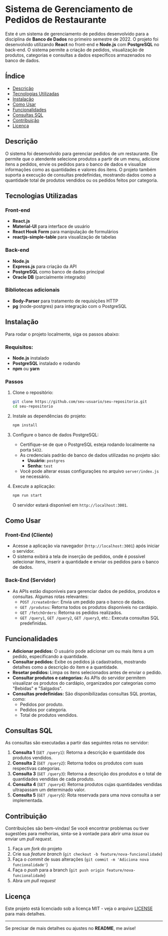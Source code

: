 # Sistema de Gerenciamento de Pedidos de Restaurante

Este é um sistema de gerenciamento de pedidos desenvolvido para a disciplina de **Banco de Dados** no primeiro semestre de 2022. O projeto foi desenvolvido utilizando **React** no front-end e **Node.js** com **PostgreSQL** no back-end. O sistema permite a criação de pedidos, visualização de produtos, categorias e consultas a dados específicos armazenados no banco de dados.

## Índice

- [Descrição](#descrição)
- [Tecnologias Utilizadas](#tecnologias-utilizadas)
- [Instalação](#instalação)
- [Como Usar](#como-usar)
- [Funcionalidades](#funcionalidades)
- [Consultas SQL](#consultas-sql)
- [Contribuição](#contribuição)
- [Licença](#licença)

## Descrição

O sistema foi desenvolvido para gerenciar pedidos de um restaurante. Ele permite que o atendente selecione produtos a partir de um menu, adicione itens a pedidos, envie os pedidos para o banco de dados e visualize informações como as quantidades e valores dos itens. O projeto também suporta a execução de consultas predefinidas, mostrando dados como a quantidade total de produtos vendidos ou os pedidos feitos por categoria.

## Tecnologias Utilizadas

### Front-end
- **React.js**
- **Material-UI** para interface de usuário
- **React Hook Form** para manipulação de formulários
- **reactjs-simple-table** para visualização de tabelas

### Back-end
- **Node.js**
- **Express.js** para criação da API
- **PostgreSQL** como banco de dados principal
- **Oracle DB** (parcialmente integrado)

### Bibliotecas adicionais
- **Body-Parser** para tratamento de requisições HTTP
- **pg** (node-postgres) para integração com o PostgreSQL

## Instalação

Para rodar o projeto localmente, siga os passos abaixo:

### Requisitos:
- **Node.js** instalado
- **PostgreSQL** instalado e rodando
- **npm** ou **yarn**

### Passos

1. Clone o repositório:

   ```bash
   git clone https://github.com/seu-usuario/seu-repositorio.git
   cd seu-repositorio
   ```

2. Instale as dependências do projeto:

   ```bash
   npm install
   ```

3. Configure o banco de dados PostgreSQL:

   - Certifique-se de que o PostgreSQL esteja rodando localmente na porta `5432`.
   - As credenciais padrão de banco de dados utilizadas no projeto são:
     - **Usuário:** `postgres`
     - **Senha:** `test`
   - Você pode alterar essas configurações no arquivo `server/index.js` se necessário.

4. Execute a aplicação:

   ```bash
   npm run start
   ```

   O servidor estará disponível em `http://localhost:3001`.

## Como Usar

### Front-End (Cliente)
- Acesse a aplicação via navegador (`http://localhost:3001`) após iniciar o servidor.
- O sistema exibirá a tela de inserção de pedidos, onde é possível selecionar itens, inserir a quantidade e enviar os pedidos para o banco de dados.

### Back-End (Servidor)
- As APIs estão disponíveis para gerenciar dados de pedidos, produtos e consultas. Algumas rotas relevantes:
  - `POST /createOrder`: Envia um pedido para o banco de dados.
  - `GET /produtos`: Retorna todos os produtos disponíveis no cardápio.
  - `GET /fetchOrders`: Retorna os pedidos realizados.
  - `GET /query1`, `GET /query2`, `GET /query3`, etc.: Executa consultas SQL predefinidas.

## Funcionalidades

- **Adicionar pedidos:** O usuário pode adicionar um ou mais itens a um pedido, especificando a quantidade.
- **Consultar pedidos:** Exibe os pedidos já cadastrados, mostrando detalhes como a descrição do item e a quantidade.
- **Resetar pedidos:** Limpa os itens selecionados antes de enviar o pedido.
- **Consultar produtos e categorias:** As APIs do servidor permitem visualizar os produtos do cardápio, organizados por categorias como "Bebidas" e "Salgados".
- **Consultas predefinidas:** São disponibilizadas consultas SQL prontas, como:
  - Pedidos por produto.
  - Pedidos por categoria.
  - Total de produtos vendidos.

## Consultas SQL

As consultas são executadas a partir das seguintes rotas no servidor:

1. **Consulta 1** (`GET /query1`): Retorna a descrição e quantidade dos produtos vendidos.
2. **Consulta 2** (`GET /query2`): Retorna todos os produtos com suas respectivas categorias.
3. **Consulta 3** (`GET /query3`): Retorna a descrição dos produtos e o total de quantidades vendidas de cada produto.
4. **Consulta 4** (`GET /query4`): Retorna produtos cujas quantidades vendidas ultrapassam um determinado valor.
5. **Consulta 5** (`GET /query5`): Rota reservada para uma nova consulta a ser implementada.

## Contribuição

Contribuições são bem-vindas! Se você encontrar problemas ou tiver sugestões para melhorias, sinta-se à vontade para abrir uma _issue_ ou enviar um _pull request_.

1. Faça um _fork_ do projeto
2. Crie sua _feature branch_ (`git checkout -b feature/nova-funcionalidade`)
3. Faça o _commit_ de suas alterações (`git commit -m 'Adiciona nova funcionalidade'`)
4. Faça o _push_ para a branch (`git push origin feature/nova-funcionalidade`)
5. Abra um _pull request_

## Licença

Este projeto está licenciado sob a licença MIT - veja o arquivo [LICENSE](LICENSE) para mais detalhes.

---

Se precisar de mais detalhes ou ajustes no **README**, me avise!
